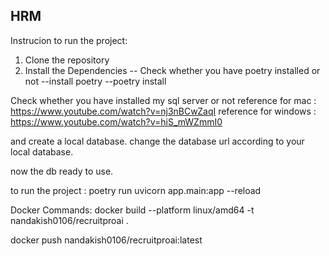 ## HRM


Instrucion to run the project:

1. Clone the repository
2. Install the Dependencies
-- Check whether you have poetry installed or not 
--install poetry 
--poetry install

Check whether you have installed my sql server or not 
 reference for mac  : https://www.youtube.com/watch?v=nj3nBCwZaqI
 reference for windows : https://www.youtube.com/watch?v=hiS_mWZmmI0


 and create a local database.
    change the database url according to your local database.

now the db ready to use.



to run the project :
poetry run uvicorn app.main:app --reload


Docker Commands:
docker build --platform linux/amd64 -t nandakish0106/recruitproai .

docker push nandakish0106/recruitproai:latest 








